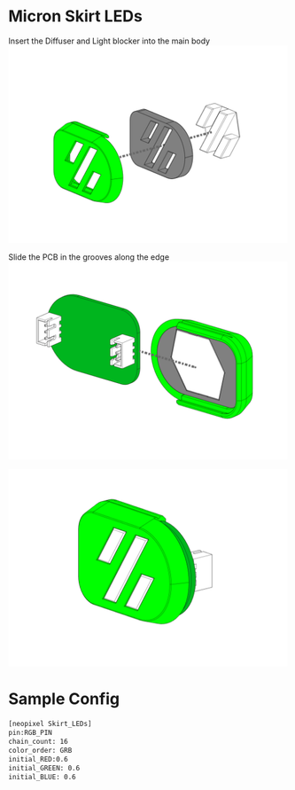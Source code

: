 # Micron Skirt LEDs #

Insert the Diffuser and Light blocker into the main body
![Assembly](./Images/Assembly/1.png)

Slide the PCB in the grooves along the edge
![Assembly](./Images/Assembly/2.png)

![Assembly](./Images/Assembly/3.png)


# Sample Config # 
    [neopixel Skirt_LEDs]
    pin:RGB_PIN
    chain_count: 16
    color_order: GRB
    initial_RED:0.6
    initial_GREEN: 0.6
    initial_BLUE: 0.6
